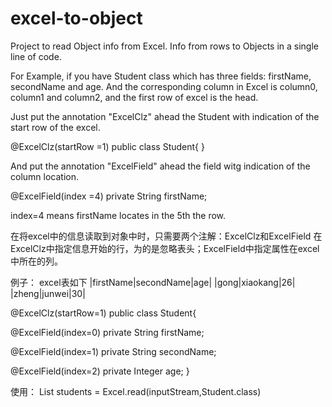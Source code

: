 # excel-to-object
Project to read Object info from Excel. Info from rows to Objects in a single line of code.

For Example, if you have Student class which has three fields: firstName, secondName and age. And the corresponding column in Excel is column0, column1 and column2, and the first row of excel is the head.

Just put the annotation "ExcelClz" ahead the Student with indication of the start row of the excel. 

@ExcelClz(startRow =1)
public class Student{
}

And put the annotation "ExcelField" ahead the field witg indication of the column location.

@ExcelField(index =4)
private String firstName;

index=4 means firstName locates in the 5th the row.


在将excel中的信息读取到对象中时，只需要两个注解：ExcelClz和ExcelField
在ExcelClz中指定信息开始的行，为的是忽略表头；ExcelField中指定属性在excel中所在的列。

例子：
excel表如下
|firstName|secondName|age|
|gong|xiaokang|26|
|zheng|junwei|30|

@ExcelClz(startRow=1)
public class Student{

@ExcelField(index=0)
private String firstName;

@ExcelField(index=1)
private String secondName;

@ExcelField(index=2)
private Integer age;
}

使用：
List<Student> students = Excel.read(inputStream,Student.class)
